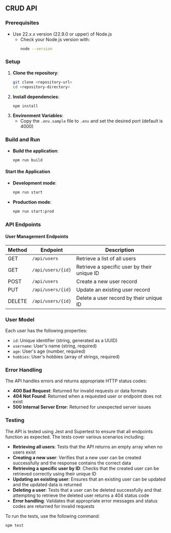 ## CRUD API

### Prerequisites

- Use 22.x.x version (22.9.0 or upper) of Node.js
  - Check your Node.js version with:
    ```bash
    node --version
    ```

### Setup

1. **Clone the repository**:
   ```bash
   git clone <repository-url>
   cd <repository-directory>
   ```
2. **Install dependencies**:
   ```bash
   npm install
   ```
3. **Environment Variables**:
   - Copy the `.env.sample` file to `.env` and set the desired port (default is 4000)

### Build and Run

- **Build the application**:
  ```bash
  npm run build
  ```

#### Start the Application

- **Development mode**:
  ```bash
  npm run start
  ```
- **Production mode**:
  ```bash
  npm run start:prod
  ```

### API Endpoints

#### User Management Endpoints

| Method | Endpoint          | Description                                 |
| ------ | ----------------- | ------------------------------------------- |
| GET    | `/api/users`      | Retrieve a list of all users                |
| GET    | `/api/users/{id}` | Retrieve a specific user by their unique ID |
| POST   | `/api/users`      | Create a new user record                    |
| PUT    | `/api/users/{id}` | Update an existing user record              |
| DELETE | `/api/users/{id}` | Delete a user record by their unique ID     |

### User Model

Each user has the following properties:

- `id`: Unique identifier (string, generated as a UUID)
- `username`: User's name (string, required)
- `age`: User's age (number, required)
- `hobbies`: User's hobbies (array of strings, required)

### Error Handling

The API handles errors and returns appropriate HTTP status codes:

- **400 Bad Request**: Returned for invalid requests or data formats
- **404 Not Found**: Returned when a requested user or endpoint does not exist
- **500 Internal Server Error**: Returned for unexpected server issues

### Testing

The API is tested using Jest and Supertest to ensure that all endpoints function as expected. The tests cover various scenarios including:

- **Retrieving all users**: Tests that the API returns an empty array when no users exist
- **Creating a new user**: Verifies that a new user can be created successfully and the response contains the correct data
- **Retrieving a specific user by ID**: Checks that the created user can be retrieved correctly using their unique ID
- **Updating an existing user**: Ensures that an existing user can be updated and the updated data is returned
- **Deleting a user**: Tests that a user can be deleted successfully and that attempting to retrieve the deleted user returns a 404 status code
- **Error handling**: Validates that appropriate error messages and status codes are returned for invalid requests

To run the tests, use the following command:

```bash
npm test
```
